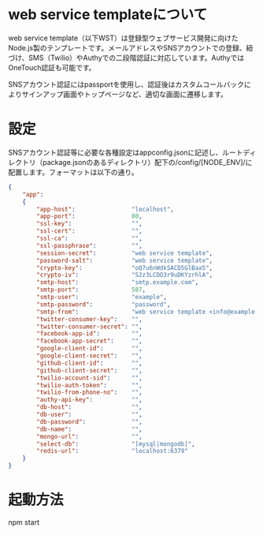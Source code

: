 # web service templateについて
web service template（以下WST）は登録型ウェブサービス開発に向けたNode.js製のテンプレートです。メールアドレスやSNSアカウントでの登録、紐づけ、SMS（Twilio）やAuthyでの二段階認証に対応しています。AuthyではOneTouch認証も可能です。  

SNSアカウント認証にはpassportを使用し、認証後はカスタムコールバックによりサインアップ画面やトップページなど、適切な画面に遷移します。

# 設定
SNSアカウント認証等に必要な各種設定はappconfig.jsonに記述し、ルートディレクトリ（package.jsonのあるディレクトリ）配下の/config/[NODE_ENV]/に配置します。フォーマットは以下の通り。

```json
{
    "app":
    {
        "app-host":                "localhost",
        "app-port":                80,
        "ssl-key":                 "",
        "ssl-cert":                "",
        "ssl-ca":                  "",
        "ssl-passphrase":          "",
        "session-secret":          "web service template",
        "password-salt":           "web service template",
        "crypto-key":              "oQ7u6nWdkSACD5GlBaa5",
        "crypto-iv":               "S2z3LCDO3r9uDKYzrhlA",
        "smtp-host":               "smtp.example.com",
        "smtp-port":               587,
        "smtp-user":               "example",
        "smtp-password":           "password",
        "smtp-from":               "web service template <info@example.com>",
        "twitter-consumer-key":    "",
        "twitter-consumer-secret": "",
        "facebook-app-id":         "",
        "facebook-app-secret":     "",
        "google-client-id":        "",
        "google-client-secret":    "",
        "github-client-id":        "",
        "github-client-secret":    "",
        "twilio-account-sid":      "",
        "twilio-auth-token":       "",
        "twilio-from-phone-no":    "",
        "authy-api-key":           "",
        "db-host":                 "",
        "db-user":                 "",
        "db-password":             "",
        "db-name":                 "",
        "mongo-url":               "",
        "select-db":               "[mysql|mongodb]",
        "redis-url":               "localhost:6379"
    }
}
```

# 起動方法
npm start
